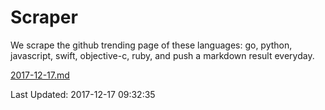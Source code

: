 # Scraper

We scrape the github trending page of these languages: go, python, javascript, swift, objective-c, ruby, and push a markdown result everyday.

[2017-12-17.md](https://github.com/henson/Scraper/blob/master/2017-12-17.md)

Last Updated: 2017-12-17 09:32:35